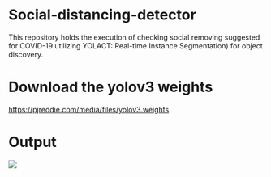 # Social-distancing-detector
This repository holds the execution of checking social removing suggested for COVID-19 utilizing YOLACT: Real-time Instance Segmentation) for object discovery.

# Download the yolov3 weights  
https://pjreddie.com/media/files/yolov3.weights

# Output

![]("https://github.com/Arnavphukan1996/Social-distancing-detector/blob/master/output_MO2oWXGC.compressed.avi")
